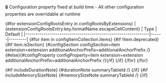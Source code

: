 🔒 Configuration property fixed at build time - All other configuration properties are overridable at runtime

{#for extensionConfigRootsEntry in configRootsByExtensions}
| {extensionConfigRootsEntry.key.formatName.escapeCellContent} | Type | Default |
|--------------------------------------------------------------|------|---------|
{#for item in configItemCollection.items}
{#if !item.deprecated}
{#if item.isSection}
{#configSection configSection=item extension=extension additionalAnchorPrefix=additionalAnchorPrefix /}
{#else}{#configProperty configProperty=item extension=extension additionalAnchorPrefix=additionalAnchorPrefix /}{/if}
{/if}
{/for}
{/for}

{#if includeDurationNote}
{#durationNote summaryTableId /}
{/if}
{#if includeMemorySizeNote}
{#memorySizeNote summaryTableId /}
{/if}
